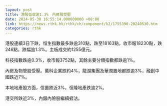 ```yaml
---
layout: post
title: 港股低收逾1.3%　內房股受壓
date: 2024-05-30 16:55:14.000000000 +08:00
link: https://news.rthk.hk/rthk/ch/component/k2/1755390-20240530.htm
categories: rthk
---
```


港股連續3日下跌，恒生指數最多跌逾310點，跌至18163點，收市報18230點，跌246點，跌幅逾1.3%。主板成交約1255億元。

科技指數跌逾0.3%，收市報3752點，其餘主要分類指數都跌逾1%。

內房及物管股受壓。萬科企業跌約4%，龍湖集團及華潤置地都跌逾3%，融創中國跌近7%。

本地地產股方面，信置跌近3%，恒隆地產跌逾2%。

港交所跌近3%，內銀內險股繼續捱沽。
